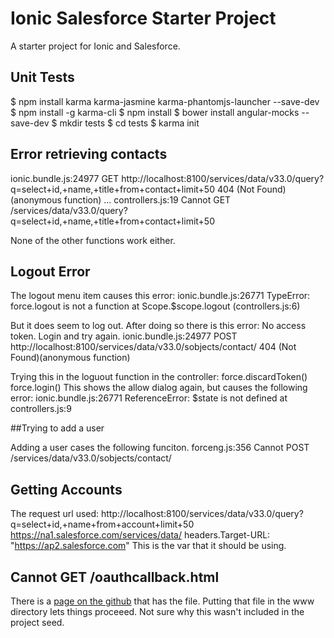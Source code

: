 # Ionic Salesforce Starter Project

A starter project for Ionic and Salesforce.


## Unit Tests

$ npm install karma karma-jasmine karma-phantomjs-launcher --save-dev
$ npm install -g karma-cli
$ npm install 
$ bower install angular-mocks --save-dev
$ mkdir tests
$ cd tests
$ karma init


## Error retrieving contacts

ionic.bundle.js:24977 
GET http://localhost:8100/services/data/v33.0/query?q=select+id,+name,+title+from+contact+limit+50 404 (Not Found)(anonymous function) 
...
controllers.js:19 Cannot GET /services/data/v33.0/query?q=select+id,+name,+title+from+contact+limit+50

None of the other functions work either.

## Logout Error
The logout menu item causes this error:
ionic.bundle.js:26771 TypeError: force.logout is not a function
    at Scope.$scope.logout (controllers.js:6)

But it does seem to log out.  After doing so there is this error:
No access token. Login and try again.
ionic.bundle.js:24977 POST http://localhost:8100/services/data/v33.0/sobjects/contact/ 404 (Not Found)(anonymous function) 

Trying this in the loguout function in the controller:
force.discardToken()
force.login()
This shows the allow dialog again, but causes the following error:
ionic.bundle.js:26771 ReferenceError: $state is not defined
    at controllers.js:9

##Trying to add a user

Adding a user cases the following funciton.
forceng.js:356 Cannot POST /services/data/v33.0/sobjects/contact/


## Getting Accounts
The request url used:
http://localhost:8100/services/data/v33.0/query?q=select+id,+name+from+account+limit+50
https://na1.salesforce.com/services/data/
headers.Target-URL: "https://ap2.salesforce.com"
This is the var that it should be using.



## Cannot GET /oauthcallback.html 

There is a [page on the github](https://github.com/ccoenraets/salesforce-mobile-sdk-angularjs-ionic/blob/master/www/oauthcallback.html) that has the file.
Putting that file in the www directory lets things proceeed.
Not sure why this wasn't included in the project seed.
